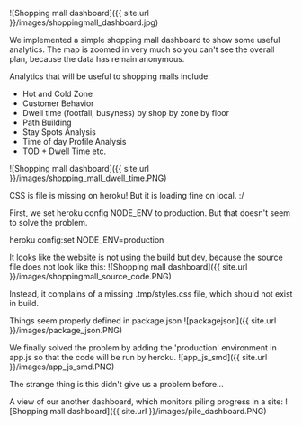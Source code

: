 ![Shopping mall dashboard]({{ site.url }}/images/shoppingmall_dashboard.jpg)

We implemented a simple shopping mall dashboard to show some useful analytics. The map is zoomed in very much so you can't see the overall plan, because the data has remain anonymous.

Analytics that will be useful to shopping malls include: 
- Hot and Cold Zone
- Customer Behavior
- Dwell time (footfall, busyness) by shop by zone by floor
- Path Building
- Stay Spots Analysis
- Time of day Profile Analysis
- TOD + Dwell Time
etc.

![Shopping mall dashboard]({{ site.url }}/images/shopping_mall_dwell_time.PNG)

CSS is file is missing on heroku! But it is loading fine on local. :/

First, we set heroku config NODE_ENV to production. But that doesn't seem to solve the problem.

  heroku config:set NODE_ENV=production
  
It looks like the website is not using the build but dev, because the source file does not look like this:
![Shopping mall dashboard]({{ site.url }}/images/shoppingmall_source_code.PNG)


Instead, it complains of a missing .tmp/styles.css file, which should not exist in build.

Things seem properly defined in package.json
![packagejson]({{ site.url }}/images/package_json.PNG)

We finally solved the problem by adding the 'production' environment in app.js so that the code will be run by heroku.
![app_js_smd]({{ site.url }}/images/app_js_smd.PNG)

The strange thing is this didn't give us a problem before...


A view of our another dashboard, which monitors piling progress in a site:
![Shopping mall dashboard]({{ site.url }}/images/pile_dashboard.PNG)
